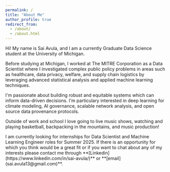 ```yaml
---
permalink: /
title: "About Me"
author_profile: true
redirect_from: 
  - /about/
  - /about.html
---
```


<p> Hi! My name is Sai Avula, and I am a currently Graduate Data Science student at the University of Michigan. <p>

<p> Before studying at Michigan, I worked at The MITRE Corporation as a Data Scientist where I investigated complex public policy problems in areas
such as healthcare, data privacy, welfare, and supply chain logistics by leveraging advanced statistical analysis and applied machine learning techniques. <p>

<p> I'm passionate about building robust and equitable systems which can inform data-driven decisions. I'm particulary interested in deep learning 
for climate modeling, AI governance, scalable network analysis, and open source data provenance protocols. <p>

<p> Outside of work and school I love going to live music shows, watching and playing basketball, backpacking in the mountains, and 
music production! <p>

<p> I am currently looking for internships for Data Scientist and Machine Learning Engineer roles for Summer 2025. If there is an opportunity for which you think 
would be a great fit or if you want to chat about any of my interests please contact me through **[Linkedin](https://www.linkedin.com/in/sai-avula/)** or
**[email](sai.avula13@gmail.com)**. <p>







